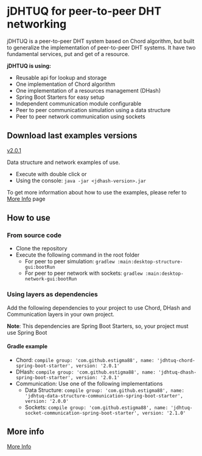 # jDHTUQ for peer-to-peer DHT networking
jDHTUQ is a peer-to-peer DHT system based on Chord algorithm, but built to generalize the implementation of peer-to-peer DHT systems. It have two fundamental services, put and get of a resource.

**jDHTUQ is using:**
- Reusable api for lookup and storage
- One implementation of Chord algorithm
- One implementation of a resources management (DHash)
- Spring Boot Starters for easy setup
- Independent communication module configurable
- Peer to peer communication simulation using a data structure
- Peer to peer network communication using sockets

## Download last examples versions

[v2.0.1](https://github.com/estigma88/jdhtuq/releases/tag/v2.0.1) 

Data structure and network examples of use.
- Execute with double click or
- Using the console:
	`java -jar <jdhash-version>.jar`
	
To get more information about how to use the examples, please refer to 
[More Info](https://github.com/estigma88/jdhtuq/wiki) page

## How to use
### From source code
- Clone the repository
- Execute the following command in the root folder
	- For peer to peer simulation: 
	`gradlew :main:desktop-structure-gui:bootRun`
	- For peer to peer network with sockets: 
	`gradlew :main:desktop-network-gui:bootRun`

### Using layers as dependencies
Add the following dependencies to your project to use Chord, DHash and Communication layers in your own project.

**Note**: This dependencies are Spring Boot Starters, so, your project must use Spring Boot

#### Gradle example 

- Chord: `compile group: 'com.github.estigma88', name: 'jdhtuq-chord-spring-boot-starter', version: '2.0.1'`
- DHash: `compile group: 'com.github.estigma88', name: 'jdhtuq-dhash-spring-boot-starter', version: '2.0.1'`
- Communication: Use one of the following implementations
    - Data Structure: `compile group: 'com.github.estigma88', name: 'jdhtuq-data-structure-communication-spring-boot-starter', version: '2.0.0'`
    - Sockets: `compile group: 'com.github.estigma88', name: 'jdhtuq-socket-communication-spring-boot-starter', version: '2.1.0'`

## More info
[More Info](https://github.com/estigma88/jdhtuq/wiki) 

